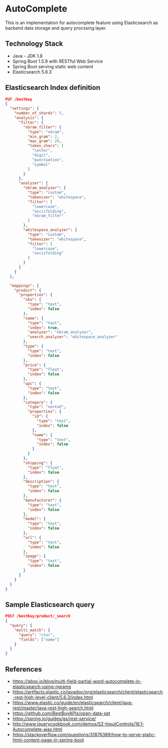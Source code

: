 # AutoComplete

This is an implementation for autocomplete feature using Elasticsearch as backend data storage and query procssing layer.

## Technology Stack
  - Java - JDK 1.8
  - Spring Boot 1.5.9 with RESTful Web Service
  - Spring Boot serving static web content
  - Elasticsearch 5.6.3

## Elasticsearch Index definition
```json
PUT /bestbuy
{
  "settings": {
    "number_of_shards": 5,
    "analysis": {
      "filter": {
        "nGram_filter": {
          "type": "nGram",
          "min_gram": 2,
          "max_gram": 20,
          "token_chars": [
            "letter",
            "digit",
            "punctuation",
            "symbol"
          ]
        }
      },
      "analyzer": {
        "nGram_analyzer": {
          "type": "custom",
          "tokenizer": "whitespace",
          "filter": [
            "lowercase",
            "asciifolding",
            "nGram_filter"
          ]
        },
        "whitespace_analyzer": {
          "type": "custom",
          "tokenizer": "whitespace",
          "filter": [
            "lowercase",
            "asciifolding"
          ]
        }
      }
    }
  },

  "mappings": {
    "product": {
      "properties": {
        "sku": {
          "type": "text",
          "index": false
        },
        "name": {
          "type": "text",
          "index": true,
          "analyzer": "nGram_analyzer",
          "search_analyzer": "whitespace_analyzer"
        },
        "type": {
          "type": "text",
          "index": false
        },
        "price": {
          "type": "float",
          "index": false
        },
        "upc": {
          "type": "text",
          "index": false
        },
        "category": {
          "type": "nested",
          "properties": {
            "id": {
              "type": "text",
              "index": false
            },
            "name": {
              "type": "text",
              "index": false
            }
          }
        },
        "shipping": {
          "type": "float",
          "index": false
        },
        "description": {
          "type": "text",
          "index": false
        },
        "manufacturer": {
          "type": "text",
          "index": false
        },
        "model": {
          "type": "text",
          "index": false
        },
        "url": {
          "type": "text",
          "index": false
        },
        "image": {
          "type": "text",
          "index": false
        }
      }
    }
  }
}
```

## Sample Elasticsearch query
```json
POST /bestbuy/product/_search
{
  "query": {
    "multi_match": {
      "query": "ctor",
      "fields": ["name"]
    }
  }
}
```

## References
  - https://qbox.io/blog/multi-field-partial-word-autocomplete-in-elasticsearch-using-ngrams
  - https://artifacts.elastic.co/javadoc/org/elasticsearch/client/elasticsearch-rest-high-level-client/5.6.3/index.html
  - https://www.elastic.co/guide/en/elasticsearch/client/java-rest/master/java-rest-high-search.html
  - https://github.com/BestBuyAPIs/open-data-set
  - https://spring.io/guides/gs/rest-service/
  - http://www.jquerycookbook.com/demos/S2-InputControls/16.1-Autocomplete-ajax.html
  - https://stackoverflow.com/questions/31876389/how-to-serve-static-html-content-page-in-spring-boot

